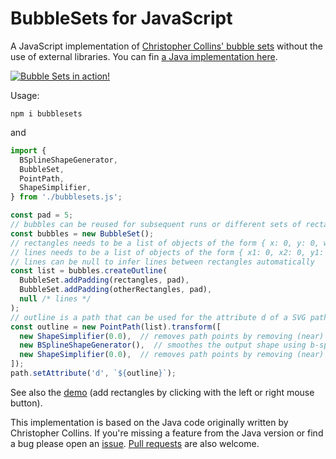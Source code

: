 BubbleSets for JavaScript
=========================

A JavaScript implementation of [Christopher Collins' bubble sets](https://innovis.cpsc.ucalgary.ca/Research/BubbleSets)
without the use of external libraries.
You can fin [a Java implementation here](https://github.com/JosuaKrause/Bubble-Sets).

[![Bubble Sets in action!](teaser.png)](https://bubblesets-js.josuakrause.com/)

Usage:

```shell
npm i bubblesets
```

and

```javascript
import {
  BSplineShapeGenerator,
  BubbleSet,
  PointPath,
  ShapeSimplifier,
} from './bubblesets.js';

const pad = 5;
// bubbles can be reused for subsequent runs or different sets of rectangles
const bubbles = new BubbleSet();
// rectangles needs to be a list of objects of the form { x: 0, y: 0, width: 0, height: 0 }
// lines needs to be a list of objects of the form { x1: 0, x2: 0, y1: 0, y2: 0 }
// lines can be null to infer lines between rectangles automatically
const list = bubbles.createOutline(
  BubbleSet.addPadding(rectangles, pad),
  BubbleSet.addPadding(otherRectangles, pad),
  null /* lines */
);
// outline is a path that can be used for the attribute d of a SVG path element
const outline = new PointPath(list).transform([
  new ShapeSimplifier(0.0),  // removes path points by removing (near) colinear points
  new BSplineShapeGenerator(),  // smoothes the output shape using b-splines
  new ShapeSimplifier(0.0),  // removes path points by removing (near) colinear points
]);
path.setAttribute('d', `${outline}`);
```

See also the [demo](https://bubblesets-js.josuakrause.com/) (add rectangles by clicking with the left or right mouse button).

This implementation is based on the Java code originally written by Christopher Collins.
If you're missing a feature from the Java version or find a bug please open an [issue](https://github.com/JosuaKrause/bubblesets-js/issues/new). [Pull requests](https://github.com/JosuaKrause/bubblesets-js/compare) are also welcome.
